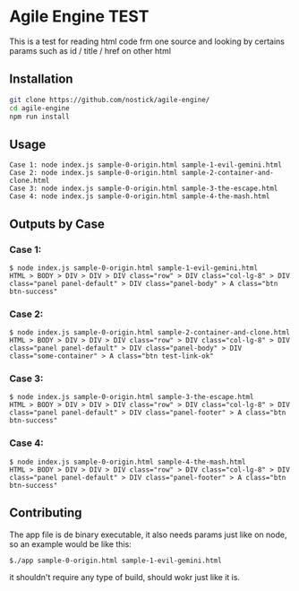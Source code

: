 # Agile Engine TEST

This is a test for reading html code frm one source and looking by certains params such as id / title / href on other html

## Installation

```bash
git clone https://github.com/nostick/agile-engine/
cd agile-engine
npm run install
```

## Usage

```
Case 1: node index.js sample-0-origin.html sample-1-evil-gemini.html
Case 2: node index.js sample-0-origin.html sample-2-container-and-clone.html
Case 3: node index.js sample-0-origin.html sample-3-the-escape.html 
Case 4: node index.js sample-0-origin.html sample-4-the-mash.html
```

## Outputs by Case

### Case 1:
``` 
$ node index.js sample-0-origin.html sample-1-evil-gemini.html        
HTML > BODY > DIV > DIV > DIV class="row" > DIV class="col-lg-8" > DIV class="panel panel-default" > DIV class="panel-body" > A class="btn btn-success"
```

### Case 2:
```
$ node index.js sample-0-origin.html sample-2-container-and-clone.html
HTML > BODY > DIV > DIV > DIV class="row" > DIV class="col-lg-8" > DIV class="panel panel-default" > DIV class="panel-body" > DIV class="some-container" > A class="btn test-link-ok"

```

### Case 3:
```
$ node index.js sample-0-origin.html sample-3-the-escape.html         
HTML > BODY > DIV > DIV > DIV class="row" > DIV class="col-lg-8" > DIV class="panel panel-default" > DIV class="panel-footer" > A class="btn btn-success"
```

### Case 4:
```
$ node index.js sample-0-origin.html sample-4-the-mash.html
HTML > BODY > DIV > DIV > DIV class="row" > DIV class="col-lg-8" > DIV class="panel panel-default" > DIV class="panel-footer" > A class="btn btn-success"
```

## Contributing
The app file is de binary executable, it also needs params just like on node, so an example would be like this:

```
$./app sample-0-origin.html sample-1-evil-gemini.html
```

it shouldn't require any type of build, should wokr just like it is.
